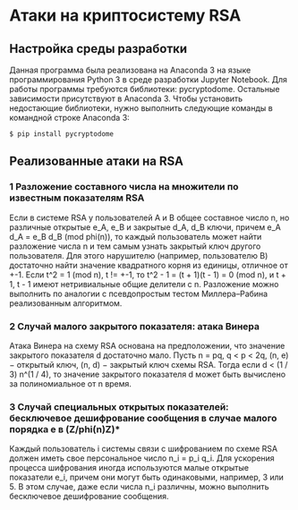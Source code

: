 # Атаки на криптосистему RSA
## Настройка среды разработки
Данная программа была реализована на Anaconda 3 на языке программирования Python 3 в среде разработки Jupyter Notebook. Для работы программы требуются библиотеки: pycryptodome. Остальные зависимости присутствуют в Anaconda 3. Чтобы установить недостающие библиотеки, нужно выполнить следующие команды в командной строке Anaconda 3:
```
$ pip install pycryptodome
```
## Реализованные атаки на RSA
### 1 Разложение составного числа на множители по известным показателям RSA
Если в системе RSA у пользователей A и B общее составное число n, но различные открытые e_A, e_B и закрытые d_A, d_B ключи, причем e_A d_A = e_B d_B (mod phi(n)), то каждый пользователь может найти разложение числа n и тем самым узнать закрытый ключ другого пользователя. Для этого нарушителю (например, пользователю B) достаточно найти значение квадратного корня из единицы, отличное от +-1. Если t^2 = 1 (mod n), t != +-1, то t^2 - 1 = (t + 1)(t - 1) = 0 (mod n), и t + 1, t - 1 имеют нетривиальные общие делители с n. Разложение можно выполнить по аналогии с псевдопростым тестом Миллера–Рабина реализованным алгоритмом.

### 2 Случай малого закрытого показателя: атака Винера
Атака Винера на схему RSA основана на предположении, что значение закрытого показателя d достаточно мало. Пусть  n = pq,  q < p < 2q, (n, e) − открытый ключ, (n, d) − закрытый ключ схемы RSA. Тогда если d < (1 / 3) n^(1 / 4), то значение закрытого показателя d может быть вычислено за полиномиальное от n время.

### 3 Случай специальных открытых показателей: бесключевое дешифрование сообщения в случае малого порядка e в (Z/phi(n)Z)*
Каждый пользователь i системы связи с шифрованием по схеме RSA должен иметь свое персональное число n_i = p_i q_i. Для ускорения процесса шифрования иногда используются малые открытые показатели e_i, причем они могут быть одинаковыми, например, 3 или 5. В этом случае, даже если числа n_i различны, можно выполнить бесключевое дешифрование сообщения.
